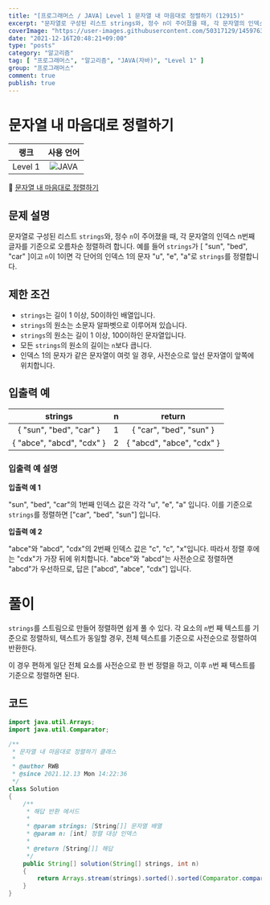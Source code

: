 ```yaml
---
title: "[프로그래머스 / JAVA] Level 1 문자열 내 마음대로 정렬하기 (12915)"
excerpt: "문자열로 구성된 리스트 strings와, 정수 n이 주어졌을 때, 각 문자열의 인덱스 n번째 글자를 기준으로 오름차순 정렬하려 합니다. 예를 들어 strings가 [\"sun\", \"bed\", \"car\"]이고 n이 1이면 각 단어의 인덱스 1의 문자 \"u\", \"e\", \"a\"로 strings를 정렬합니다."
coverImage: "https://user-images.githubusercontent.com/50317129/145976356-6b5d1430-31c0-4c34-829e-6be8f747ab19.png"
date: "2021-12-16T20:48:21+09:00"
type: "posts"
category: "알고리즘"
tag: [ "프로그래머스", "알고리즘", "JAVA(자바)", "Level 1" ]
group: "프로그래머스"
comment: true
publish: true
---
```


# 문자열 내 마음대로 정렬하기

|  랭크   |                                                      사용 언어                                                      |
| :-----: | :-----------------------------------------------------------------------------------------------------------------: |
| Level 1 | ![JAVA](https://shields.io/badge/java-JDK%2011-lightgray?logo=java&style=plastic&logoColor=white&labelColor=orange) |

🔗 [문자열 내 마음대로 정렬하기](https://programmers.co.kr/learn/courses/30/lessons/12915)





## 문제 설명

문자열로 구성된 리스트 `strings`와, 정수 `n`이 주어졌을 때, 각 문자열의 인덱스 n번째 글자를 기준으로 오름차순 정렬하려 합니다. 예를 들어 `strings`가 [ "sun", "bed", "car" ]이고 `n`이 1이면 각 단어의 인덱스 1의 문자 "u", "e", "a"로 `strings`를 정렬합니다.





## 제한 조건

* `strings`는 길이 1 이상, 50이하인 배열입니다.
* `strings`의 원소는 소문자 알파벳으로 이루어져 있습니다.
* `strings`의 원소는 길이 1 이상, 100이하인 문자열입니다.
* 모든 `strings`의 원소의 길이는 `n`보다 큽니다.
* 인덱스 1의 문자가 같은 문자열이 여럿 일 경우, 사전순으로 앞선 문자열이 앞쪽에 위치합니다.





## 입출력 예

|          strings          |   n   |          return           |
| :-----------------------: | :---: | :-----------------------: |
|  { "sun", "bed", "car" }  |   1   |  { "car", "bed", "sun" }  |
| { "abce", "abcd", "cdx" } |   2   | { "abcd", "abce", "cdx" } |



### 입출력 예 설명

**입출력 예 1**

"sun", "bed", "car"의 1번째 인덱스 값은 각각 "u", "e", "a" 입니다. 이를 기준으로 `strings`를 정렬하면 ["car", "bed", "sun"] 입니다.

**입출력 예 2**

"abce"와 "abcd", "cdx"의 2번째 인덱스 값은 "c", "c", "x"입니다. 따라서 정렬 후에는 "cdx"가 가장 뒤에 위치합니다. "abce"와 "abcd"는 사전순으로 정렬하면 "abcd"가 우선하므로, 답은 ["abcd", "abce", "cdx"] 입니다.










# 풀이

`strings`를 스트림으로 만들어 정렬하면 쉽게 풀 수 있다. 각 요소의 `n`번 째 텍스트를 기준으로 정렬하되, 텍스트가 동일할 경우, 전체 텍스트를 기준으로 사전순으로 정렬하여 반환한다.

이 경우 편하게 일단 전체 요소를 사전순으로 한 번 정렬을 하고, 이후 `n`번 째 텍스트를 기준으로 정렬하면 된다.





## 코드

``` java
import java.util.Arrays;
import java.util.Comparator;

/**
 * 문자열 내 마음대로 정렬하기 클래스
 *
 * @author RWB
 * @since 2021.12.13 Mon 14:22:36
 */
class Solution
{
	/**
	 * 해답 반환 메서드
	 *
	 * @param strings: [String[]] 문자열 배열
	 * @param n: [int] 정렬 대상 인덱스
	 *
	 * @return [String[]] 해답
	 */
	public String[] solution(String[] strings, int n)
	{
		return Arrays.stream(strings).sorted().sorted(Comparator.comparingInt(o -> o.charAt(n))).toArray(String[]::new);
	}
}
```